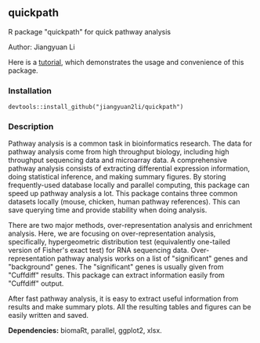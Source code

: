 ## quickpath

R package "quickpath" for quick pathway analysis

Author: Jiangyuan Li

Here is a [tutorial](https://rawcdn.githack.com/jiangyuan2li/quickpath/b5188c5ea4a08cf5ef04764cfd8b84036c70f8ae/vignettes/tutorial.html), which demonstrates the usage and convenience of this package.

### Installation
`devtools::install_github("jiangyuan2li/quickpath")`

### Description
Pathway analysis is a common task in bioinformatics research. The data for pathway analysis come from high throughput biology, including high throughput sequencing data and microarray data. A comprehensive pathway analysis consists of extracting differential expression information, doing statistical inference, and making summary figures. By storing frequently-used database locally and parallel computing, this package can speed up pathway analysis a lot. This package contains three common datasets locally (mouse, chicken, human pathway references). This can save querying time and provide stability when doing analysis.

There are two major methods, over-representation analysis and enrichment analysis. Here, we are focusing on over-representation analysis, specifically, hypergeometric distribution test (equivalently one-tailed version of Fisher's exact test) for RNA sequencing data. Over-representation pathway analysis works on a list of "significant" genes and "background" genes. The "significant" genes is usually given from "Cuffdiff" results. This package can extract information easily from "Cuffdiff" output.

After fast pathway analysis, it is easy to extract useful information from results and make summary plots. All the resulting tables and figures can be easily written and saved.

**Dependencies:** biomaRt, parallel, ggplot2, xlsx.
